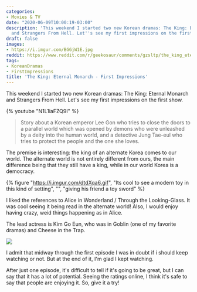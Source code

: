 ```yaml
---
categories:
- Movies & TV
date: "2020-06-09T10:00:19-03:00"
description: 'This weekend I started two new Korean dramas: The King: Eternal Monarch
  and Strangers From Hell. Let''s see my first impressions on the first show.'
draft: false
images:
- https://i.imgur.com/BGGjW1E.jpg
reddit: https://www.reddit.com/r/geekosaur/comments/gzsltp/the_king_eternal_monarch_first_impressions/
tags:
- KoreanDramas
- FirstImpressions
title: 'The King: Eternal Monarch - First Impressions'
---
```


This weekend I started two new Korean dramas: The King: Eternal Monarch and Strangers From Hell. Let's see my first impressions on the first show.

{% youtube "N1L1iaFZQ9I" %}

<!--more-->


> Story about a Korean emperor Lee Gon who tries to close the doors to a parallel world which was opened by demons who were unleashed by a deity into the human world, and a detective Jung Tae-eul who tries to protect the people and the one she loves.

The premise is interesting: the king of an alternate Korea comes to our world. The alternate world is not entirely different from ours, the main difference being that they still have a king, while in our world Korea is a democracy.

{% figure "https://i.imgur.com/dtdXqa6.gif", "Its cool to see a modern toy in this kind of setting", "", "giving his friend a toy sword"  %}

I liked the references to Alice in Wonderland / Through the Looking-Glass. It was cool seeing it being read in the alternate world! Also, I would enjoy having crazy, weid things happening as in Alice.

The lead actress is Kim Go Eun, who was in Goblin (one of my favorite dramas) and Cheese in the Trap.

![](https://i.imgur.com/BGGjW1E.jpg)

I admit that midway through the first episode I was in doubt if i should keep watching or not. But at the end of it, I'm glad I kept watching.

After just one episode, it's difficult to tell if it's going to be great, but I can say that it has a lot of potential. Seeing the ratings online, I think it's safe to say that people are enjoying it. So, give it a try!
